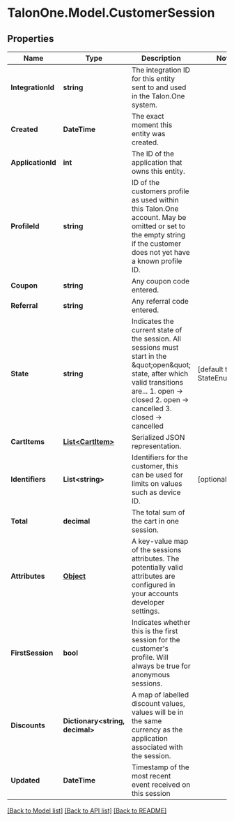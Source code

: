 # TalonOne.Model.CustomerSession
## Properties

Name | Type | Description | Notes
------------ | ------------- | ------------- | -------------
**IntegrationId** | **string** | The integration ID for this entity sent to and used in the Talon.One system. | 
**Created** | **DateTime** | The exact moment this entity was created. | 
**ApplicationId** | **int** | The ID of the application that owns this entity. | 
**ProfileId** | **string** | ID of the customers profile as used within this Talon.One account. May be omitted or set to the empty string if the customer does not yet have a known profile ID. | 
**Coupon** | **string** | Any coupon code entered. | 
**Referral** | **string** | Any referral code entered. | 
**State** | **string** | Indicates the current state of the session. All sessions must start in the \&quot;open\&quot; state, after which valid transitions are...  1. open -&gt; closed 2. open -&gt; cancelled 3. closed -&gt; cancelled  | [default to StateEnum.Open]
**CartItems** | [**List&lt;CartItem&gt;**](CartItem.md) | Serialized JSON representation. | 
**Identifiers** | **List&lt;string&gt;** | Identifiers for the customer, this can be used for limits on values such as device ID. | [optional] 
**Total** | **decimal** | The total sum of the cart in one session. | 
**Attributes** | [**Object**](.md) | A key-value map of the sessions attributes. The potentially valid attributes are configured in your accounts developer settings.  | 
**FirstSession** | **bool** | Indicates whether this is the first session for the customer&#39;s profile. Will always be true for anonymous sessions. | 
**Discounts** | **Dictionary&lt;string, decimal&gt;** | A map of labelled discount values, values will be in the same currency as the application associated with the session. | 
**Updated** | **DateTime** | Timestamp of the most recent event received on this session | 

[[Back to Model list]](../README.md#documentation-for-models) [[Back to API list]](../README.md#documentation-for-api-endpoints) [[Back to README]](../README.md)

